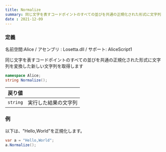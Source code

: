 ```yaml
---
title: Normalize
summary: 同じ文字を表すコードポイントのすべての並びを共通の正規化された形式に文字列を変換した新しい文字列を取得します
date : 2021-12-09
---
```

### 定義
名前空間:Alice / アセンブリ : Losetta.dll / サポート: AliceScript1

同じ文字を表すコードポイントのすべての並びを共通の正規化された形式に文字列を変換した新しい文字列を取得します

```cs title="AliceScript"
namespace Alice;
string Normalize();
```

|戻り値| |
|-|-|
|`string`|実行した結果の文字列|

### 例
以下は、"Hello,World"を正規化します。

```cs title="AliceScript"
var a = "Hello,World";
a.Normalize();
```
